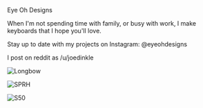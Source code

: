 Eye Oh Designs

When I'm not spending time with family, or busy with work, I make keyboards that I hope you'll love.

Stay up to date with my projects on Instagram: @eyeohdesigns

I post on reddit as /u/joedinkle

![Longbow](https://i.imgur.com/nZz3tII.jpg)

![SPRH](https://imgur.com/DHR0beS.jpg)

![S50](https://imgur.com/9aGFOUi.jpg)
